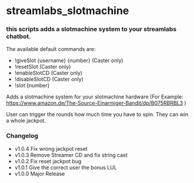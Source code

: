 # streamlabs_slotmachine

### this scripts adds a slotmachine system to your streamlabs chatbot.
The available default commands are:
* !giveSlot {username} {number} (Caster only)
* !resetSlot (Caster only)
* !enableSlotCD (Caster only)
* !disableSlotCD (Caster only)
* !slot {number}

Adds a slotmachine system for your slotmachine hardware (For Example: https://www.amazon.de/The-Source-Einarmiger-Bandit/dp/B075RBRBL3 )

User can trigger the rounds how much time you have to spin. They can win a whole jackpot.



### Changelog

* v1.0.4 Fix wrong jackpot reset
* v1.0.3 Remove Streamer CD and fix string cast
* v1.0.2 Fix reset jackpot bug
* v1.0.1 Give the correct user the bonus LUL
* v1.0.0 Major Release